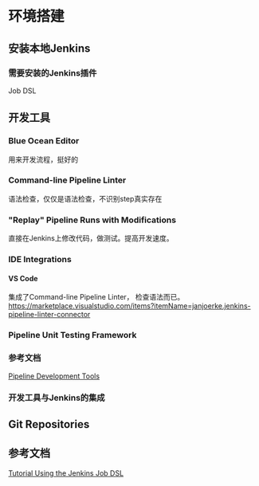 # 环境搭建
## 安装本地Jenkins
### 需要安装的Jenkins插件
Job DSL	

## 开发工具

### Blue Ocean Editor
用来开发流程，挺好的
### Command-line Pipeline Linter
语法检查，仅仅是语法检查，不识别step真实存在
### "Replay" Pipeline Runs with Modifications
直接在Jenkins上修改代码，做测试。提高开发速度。

### IDE Integrations

#### VS Code
集成了Command-line Pipeline Linter， 检查语法而已。
https://marketplace.visualstudio.com/items?itemName=janjoerke.jenkins-pipeline-linter-connector

### Pipeline Unit Testing Framework

### 参考文档
[Pipeline Development Tools](https://jenkins.io/doc/book/pipeline/development/)  

### 开发工具与Jenkins的集成

## Git Repositories

## 参考文档

[Tutorial Using the Jenkins Job DSL](https://github.com/jenkinsci/job-dsl-plugin/wiki/Tutorial---Using-the-Jenkins-Job-DSL)  


